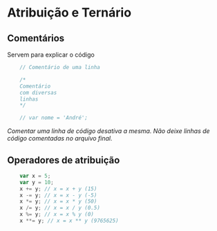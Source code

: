 # Atribuição e Ternário

## Comentários

Servem para explicar o código

```js
    // Comentário de uma linha

    /*
    Comentário
    com diversas
    linhas
    */

    // var nome = 'André';
```

*Comentar uma linha de código*
*desativa a mesma. Não deixe*
*linhas de código comentadas no*
*arquivo final.*

## Operadores de atribuição

```js
    var x = 5;
    var y = 10;
    x += y; // x = x + y (15)
    x -= y; // x = x - y (-5)
    x *= y; // x = x * y (50)
    x /= y; // x = x / y (0.5)
    x %= y; // x = x % y (0)
    x **= y; // x = x ** y (9765625)
```